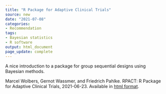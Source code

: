 ```yaml
---
title: "R Package for Adaptive Clinical Trials"
source: new
date: "2021-07-08"
categories:
- Recommendation
tags:
- Bayesian statistics
- R software
output: html_document
page_update: complete
---
```


A nice introduction to a package for group sequential designs using Bayesian methods.

<!--more-->

Marcel Wolbers, Gernot Wassmer, and Friedrich Pahlke. RPACT: R Package for Adaptive Clinical Trials, 2021-06-23. Available in [html format][rpa1].

[rpa1]: https://www.rpact.org/vignettes
